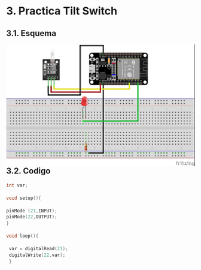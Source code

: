 # 3. Practica Tilt Switch

## 3.1. Esquema

<img src="tilt_switch.jpg"
     alt="Esquema"
     style="float: left; margin-right: 10px;" />
<br>

## 3.2. Codigo
``` C++
int var;

void setup(){

pinMode (21,INPUT);
pinMode(22,OUTPUT);
}

void loop(){

 var = digitalRead(21);
 digitalWrite(22,var);
 }
```
